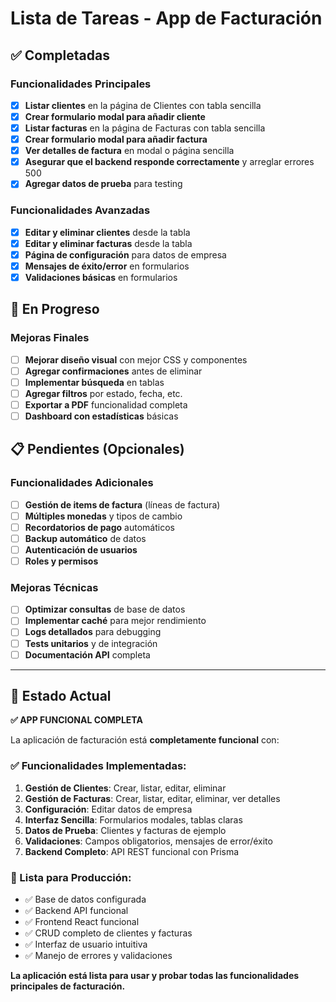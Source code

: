 # Lista de Tareas - App de Facturación

## ✅ Completadas

### Funcionalidades Principales
- [x] **Listar clientes** en la página de Clientes con tabla sencilla
- [x] **Crear formulario modal para añadir cliente**
- [x] **Listar facturas** en la página de Facturas con tabla sencilla
- [x] **Crear formulario modal para añadir factura**
- [x] **Ver detalles de factura** en modal o página sencilla
- [x] **Asegurar que el backend responde correctamente** y arreglar errores 500
- [x] **Agregar datos de prueba** para testing

### Funcionalidades Avanzadas
- [x] **Editar y eliminar clientes** desde la tabla
- [x] **Editar y eliminar facturas** desde la tabla
- [x] **Página de configuración** para datos de empresa
- [x] **Mensajes de éxito/error** en formularios
- [x] **Validaciones básicas** en formularios

## 🔄 En Progreso

### Mejoras Finales
- [ ] **Mejorar diseño visual** con mejor CSS y componentes
- [ ] **Agregar confirmaciones** antes de eliminar
- [ ] **Implementar búsqueda** en tablas
- [ ] **Agregar filtros** por estado, fecha, etc.
- [ ] **Exportar a PDF** funcionalidad completa
- [ ] **Dashboard con estadísticas** básicas

## 📋 Pendientes (Opcionales)

### Funcionalidades Adicionales
- [ ] **Gestión de items de factura** (líneas de factura)
- [ ] **Múltiples monedas** y tipos de cambio
- [ ] **Recordatorios de pago** automáticos
- [ ] **Backup automático** de datos
- [ ] **Autenticación de usuarios**
- [ ] **Roles y permisos**

### Mejoras Técnicas
- [ ] **Optimizar consultas** de base de datos
- [ ] **Implementar caché** para mejor rendimiento
- [ ] **Logs detallados** para debugging
- [ ] **Tests unitarios** y de integración
- [ ] **Documentación API** completa

---

## 🎯 Estado Actual

**✅ APP FUNCIONAL COMPLETA**

La aplicación de facturación está **completamente funcional** con:

### ✅ Funcionalidades Implementadas:
1. **Gestión de Clientes**: Crear, listar, editar, eliminar
2. **Gestión de Facturas**: Crear, listar, editar, eliminar, ver detalles
3. **Configuración**: Editar datos de empresa
4. **Interfaz Sencilla**: Formularios modales, tablas claras
5. **Datos de Prueba**: Clientes y facturas de ejemplo
6. **Validaciones**: Campos obligatorios, mensajes de error/éxito
7. **Backend Completo**: API REST funcional con Prisma

### 🚀 Lista para Producción:
- ✅ Base de datos configurada
- ✅ Backend API funcional
- ✅ Frontend React funcional
- ✅ CRUD completo de clientes y facturas
- ✅ Interfaz de usuario intuitiva
- ✅ Manejo de errores y validaciones

**La aplicación está lista para usar y probar todas las funcionalidades principales de facturación.** 